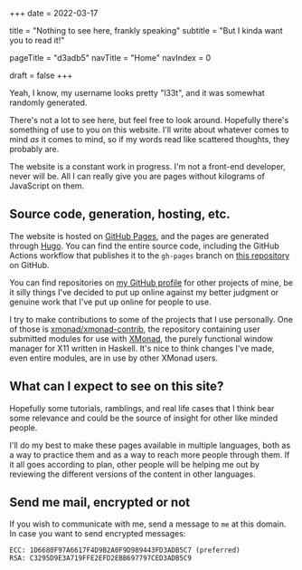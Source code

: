+++
date  = 2022-03-17

title = "Nothing to see here, frankly speaking"
subtitle = "But I kinda want you to read it!"

pageTitle = "d3adb5"
navTitle = "Home"
navIndex = 0

draft = false
+++

Yeah, I know, my username looks pretty "l33t", and it was somewhat randomly
generated.

There's not a lot to see here, but feel free to look around. Hopefully there's
something of use to you on this website. I'll write about whatever comes to mind
_as_ it comes to mind, so if my words read like scattered thoughts, they
probably are.

The website is a constant work in progress. I'm not a front-end developer, never
will be. All I can really give you are pages without kilograms of JavaScript on
them.

## Source code, generation, hosting, etc.

The website is hosted on [GitHub Pages][ghpages], and the pages are generated
through [Hugo][hugo]. You can find the entire source code, including the GitHub
Actions workflow that publishes it to the `gh-pages` branch on [this
repository][ghrepo] on GitHub.

You can find repositories on [my GitHub profile][ghprofile] for other projects
of mine, be it silly things I've decided to put up online against my better
judgment or genuine work that I've put up online for people to use.

I try to make contributions to some of the projects that I use personally. One
of those is [xmonad/xmonad-contrib][ghxmcontrib], the repository containing user
submitted modules for use with [XMonad][ghxmonad], the purely functional window
manager for X11 written in Haskell. It's nice to think changes I've made, even
entire modules, are in use by other XMonad users.

[ghxmonad]: https://github.com/xmonad/xmonad
[ghxmcontrib]: https://github.com/xmonad/xmonad-contrib
[ghprofile]: https://github.com/d3adb5
[ghpages]: https://pages.github.com
[ghrepo]: https://github.com/d3adb5/website
[hugo]: https://gohugo.io

## What can I expect to see on this site?

Hopefully some tutorials, ramblings, and real life cases that I think bear some
relevance and could be the source of insight for other like minded people.

I'll do my best to make these pages available in multiple languages, both as a
way to practice them and as a way to reach more people through them. If it all
goes according to plan, other people will be helping me out by reviewing the
different versions of the content in other languages.

## Send me mail, encrypted or not

If you wish to communicate with me, send a message to `me` at this domain. In
case you want to send encrypted messages:

```
ECC: 1D6680F97A6617F4D9B2A0F9D989443FD3ADB5C7 (preferred)
RSA: C3295D9E3A719FFE2EFD2EBB697797CED3ADB5C9
```
